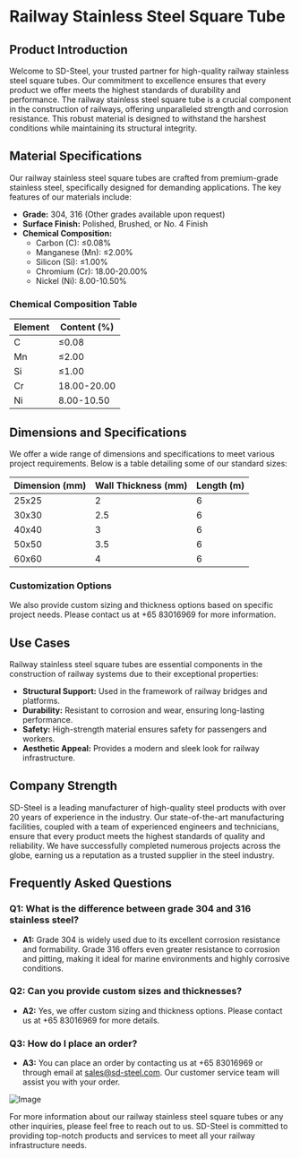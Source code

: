 # Railway Stainless Steel Square Tube

## Product Introduction

Welcome to SD-Steel, your trusted partner for high-quality railway stainless steel square tubes. Our commitment to excellence ensures that every product we offer meets the highest standards of durability and performance. The railway stainless steel square tube is a crucial component in the construction of railways, offering unparalleled strength and corrosion resistance. This robust material is designed to withstand the harshest conditions while maintaining its structural integrity.

## Material Specifications

Our railway stainless steel square tubes are crafted from premium-grade stainless steel, specifically designed for demanding applications. The key features of our materials include:

- **Grade:** 304, 316 (Other grades available upon request)
- **Surface Finish:** Polished, Brushed, or No. 4 Finish
- **Chemical Composition:** 
  - Carbon (C): ≤0.08%
  - Manganese (Mn): ≤2.00%
  - Silicon (Si): ≤1.00%
  - Chromium (Cr): 18.00-20.00%
  - Nickel (Ni): 8.00-10.50%

### Chemical Composition Table

| Element | Content (%) |
|---------|-------------|
| C       | ≤0.08       |
| Mn      | ≤2.00       |
| Si      | ≤1.00       |
| Cr      | 18.00-20.00 |
| Ni      | 8.00-10.50  |

## Dimensions and Specifications

We offer a wide range of dimensions and specifications to meet various project requirements. Below is a table detailing some of our standard sizes:

| Dimension (mm) | Wall Thickness (mm) | Length (m) |
|----------------|---------------------|------------|
| 25x25          | 2                   | 6          |
| 30x30          | 2.5                 | 6          |
| 40x40          | 3                   | 6          |
| 50x50          | 3.5                 | 6          |
| 60x60          | 4                   | 6          |

### Customization Options

We also provide custom sizing and thickness options based on specific project needs. Please contact us at +65 83016969 for more information.

## Use Cases

Railway stainless steel square tubes are essential components in the construction of railway systems due to their exceptional properties:

- **Structural Support:** Used in the framework of railway bridges and platforms.
- **Durability:** Resistant to corrosion and wear, ensuring long-lasting performance.
- **Safety:** High-strength material ensures safety for passengers and workers.
- **Aesthetic Appeal:** Provides a modern and sleek look for railway infrastructure.

## Company Strength

SD-Steel is a leading manufacturer of high-quality steel products with over 20 years of experience in the industry. Our state-of-the-art manufacturing facilities, coupled with a team of experienced engineers and technicians, ensure that every product meets the highest standards of quality and reliability. We have successfully completed numerous projects across the globe, earning us a reputation as a trusted supplier in the steel industry.

## Frequently Asked Questions

### Q1: What is the difference between grade 304 and 316 stainless steel?
- **A1:** Grade 304 is widely used due to its excellent corrosion resistance and formability. Grade 316 offers even greater resistance to corrosion and pitting, making it ideal for marine environments and highly corrosive conditions.

### Q2: Can you provide custom sizes and thicknesses?
- **A2:** Yes, we offer custom sizing and thickness options. Please contact us at +65 83016969 for more details.

### Q3: How do I place an order?
- **A3:** You can place an order by contacting us at +65 83016969 or through email at sales@sd-steel.com. Our customer service team will assist you with your order.

![Image](https://github.com/user-attachments/assets/2567258e-e124-4816-932d-1809bd27ef0b)

For more information about our railway stainless steel square tubes or any other inquiries, please feel free to reach out to us. SD-Steel is committed to providing top-notch products and services to meet all your railway infrastructure needs.